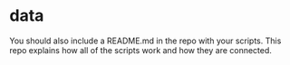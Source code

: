 data
====
You should also include a README.md in the repo with your scripts. This repo explains how all of the scripts work and how they are connected.  
